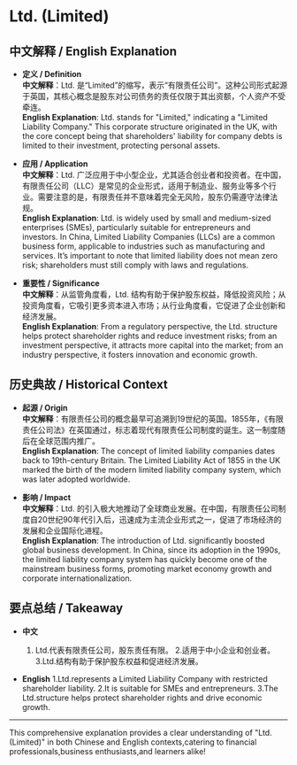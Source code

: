 # Ltd. (Limited)

## 中文解释 / English Explanation

* **定义 / Definition**  
  **中文解释**：Ltd. 是“Limited”的缩写，表示“有限责任公司”。这种公司形式起源于英国，其核心概念是股东对公司债务的责任仅限于其出资额，个人资产不受牵连。  
  **English Explanation**: Ltd. stands for "Limited," indicating a "Limited Liability Company." This corporate structure originated in the UK, with the core concept being that shareholders' liability for company debts is limited to their investment, protecting personal assets.

* **应用 / Application**  
  **中文解释**：Ltd. 广泛应用于中小型企业，尤其适合创业者和投资者。在中国，有限责任公司（LLC）是常见的企业形式，适用于制造业、服务业等多个行业。需要注意的是，有限责任并不意味着完全无风险，股东仍需遵守法律法规。  
  **English Explanation**: Ltd. is widely used by small and medium-sized enterprises (SMEs), particularly suitable for entrepreneurs and investors. In China, Limited Liability Companies (LLCs) are a common business form, applicable to industries such as manufacturing and services. It’s important to note that limited liability does not mean zero risk; shareholders must still comply with laws and regulations.

* **重要性 / Significance**  
  **中文解释**：从监管角度看，Ltd. 结构有助于保护股东权益，降低投资风险；从投资角度看，它吸引更多资本进入市场；从行业角度看，它促进了企业创新和经济发展。  
  **English Explanation**: From a regulatory perspective, the Ltd. structure helps protect shareholder rights and reduce investment risks; from an investment perspective, it attracts more capital into the market; from an industry perspective, it fosters innovation and economic growth.

## 历史典故 / Historical Context

* **起源 / Origin**  
  **中文解释**：有限责任公司的概念最早可追溯到19世纪的英国。1855年，《有限责任公司法》在英国通过，标志着现代有限责任公司制度的诞生。这一制度随后在全球范围内推广。  
  **English Explanation**: The concept of limited liability companies dates back to 19th-century Britain. The Limited Liability Act of 1855 in the UK marked the birth of the modern limited liability company system, which was later adopted worldwide.

* **影响 / Impact**  
  **中文解释**：Ltd. 的引入极大地推动了全球商业发展。在中国，有限责任公司制度自20世纪90年代引入后，迅速成为主流企业形式之一，促进了市场经济的发展和企业国际化进程。  
  **English Explanation**: The introduction of Ltd. significantly boosted global business development. In China, since its adoption in the 1990s, the limited liability company system has quickly become one of the mainstream business forms, promoting market economy growth and corporate internationalization.

## 要点总结 / Takeaway

* **中文**  
  1. Ltd.代表有限责任公司，股东责任有限。
  2.适用于中小企业和创业者。
  3.Ltd.结构有助于保护股东权益和促进经济发展。

* **English**
  1.Ltd.represents a Limited Liability Company with restricted shareholder liability.
  2.It is suitable for SMEs and entrepreneurs.
  3.The Ltd.structure helps protect shareholder rights and drive economic growth.

---

This comprehensive explanation provides a clear understanding of "Ltd.(Limited)" in both Chinese and English contexts,catering to financial professionals,business enthusiasts,and learners alike!